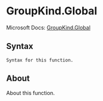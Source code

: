---
---

# GroupKind.Global

Microsoft Docs: [GroupKind.Global](https://docs.microsoft.com/en-us/powerquery-m/groupkind-global)

## Syntax

```powerquery-m
Syntax for this function.
```

## About

About this function.

